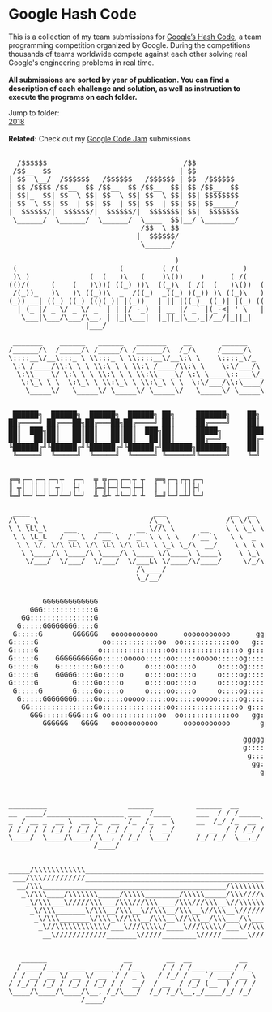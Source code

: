 <h1>Google Hash Code</h1>

This is a collection of my team submissions for <a href="https://hashcode.withgoogle.com/">Google’s Hash Code</a>, a team programming competition organized by Google. During the competitions thousands of teams worldwide compete against each other solving real Google's engineering problems in real time.
<br><br>
<b>All submissions are sorted by year of publication. You can find a description of each challenge and solution, as well as instruction to execute the programs on each folder.</b>
<br>

Jump to folder:<br>
<a href="https://github.com/yogurt1989/Google-Hash-Code/tree/master/2018">2018</a><br>
<br>
<b>Related:</b> Check out my <a href="https://github.com/yogurt1989/Google-Code-JAM/tree/master">Google Code Jam</a> submissions<br>
<br>

<pre>
  /$$$$$$                                /$$                 /$$   /$$                     /$$              /$$$$$$                  /$$          
 /$$__  $$                              | $$                | $$  | $$                    | $$             /$$__  $$                | $$          
| $$  \__/  /$$$$$$   /$$$$$$   /$$$$$$ | $$  /$$$$$$       | $$  | $$  /$$$$$$   /$$$$$$$| $$$$$$$       | $$  \__/  /$$$$$$   /$$$$$$$  /$$$$$$ 
| $$ /$$$$ /$$__  $$ /$$__  $$ /$$__  $$| $$ /$$__  $$      | $$$$$$$$ |____  $$ /$$_____/| $$__  $$      | $$       /$$__  $$ /$$__  $$ /$$__  $$
| $$|_  $$| $$  \ $$| $$  \ $$| $$  \ $$| $$| $$$$$$$$      | $$__  $$  /$$$$$$$|  $$$$$$ | $$  \ $$      | $$      | $$  \ $$| $$  | $$| $$$$$$$$
| $$  \ $$| $$  | $$| $$  | $$| $$  | $$| $$| $$_____/      | $$  | $$ /$$__  $$ \____  $$| $$  | $$      | $$    $$| $$  | $$| $$  | $$| $$_____/
|  $$$$$$/|  $$$$$$/|  $$$$$$/|  $$$$$$$| $$|  $$$$$$$      | $$  | $$|  $$$$$$$ /$$$$$$$/| $$  | $$      |  $$$$$$/|  $$$$$$/|  $$$$$$$|  $$$$$$$
 \______/  \______/  \______/  \____  $$|__/ \_______/      |__/  |__/ \_______/|_______/ |__/  |__/       \______/  \______/  \_______/ \_______/
                               /$$  \ $$                                                                                                          
                              |  $$$$$$/                                                                                                          
                               \______/                                                                                                           

                                       )                                           
 (                        (         ( /(               )     (          (          
 )\ )              (  (   )\   (    )\())    )      ( /(     )\         )\ )   (   
(()/(     (    (   )\))( ((_) ))\  ((_)\  ( /(  (   )\())  (((_)   (   (()/(  ))\  
 /(_))_   )\   )\ ((_))\  _  /((_)  _((_) )(_)) )\ ((_)\   )\___   )\   ((_))/((_) 
(_)) __| ((_) ((_) (()(_)| |(_))   | || |((_)_ ((_)| |(_) ((/ __| ((_)  _| |(_))   
  | (_ |/ _ \/ _ \/ _` | | |/ -_)  | __ |/ _` |(_-<| ' \   | (__ / _ \/ _` |/ -_)  
   \___|\___/\___/\__, | |_|\___|  |_||_|\__,_|/__/|_||_|   \___|\___/\__,_|\___|  
                  |___/                                                            

 _______    ______   ______   _______    __       ______       ___   ___   ________   ______   ___   ___       ______   ______   ______   ______      
/______/\  /_____/\ /_____/\ /______/\  /_/\     /_____/\     /__/\ /__/\ /_______/\ /_____/\ /__/\ /__/\     /_____/\ /_____/\ /_____/\ /_____/\     
\::::__\/__\:::_ \ \\:::_ \ \\::::__\/__\:\ \    \::::_\/_    \::\ \\  \ \\::: _  \ \\::::_\/_\::\ \\  \ \    \:::__\/ \:::_ \ \\:::_ \ \\::::_\/_    
 \:\ /____/\\:\ \ \ \\:\ \ \ \\:\ /____/\\:\ \    \:\/___/\    \::\/_\ .\ \\::(_)  \ \\:\/___/\\::\/_\ .\ \    \:\ \  __\:\ \ \ \\:\ \ \ \\:\/___/\   
  \:\\_  _\/ \:\ \ \ \\:\ \ \ \\:\\_  _\/ \:\ \____\::___\/_    \:: ___::\ \\:: __  \ \\_::._\:\\:: ___::\ \    \:\ \/_/\\:\ \ \ \\:\ \ \ \\::___\/_  
   \:\_\ \ \  \:\_\ \ \\:\_\ \ \\:\_\ \ \  \:\/___/\\:\____/\    \: \ \\::\ \\:.\ \  \ \ /____\:\\: \ \\::\ \    \:\_\ \ \\:\_\ \ \\:\/.:| |\:\____/\ 
    \_____\/   \_____\/ \_____\/ \_____\/   \_____\/ \_____\/     \__\/ \::\/ \__\/\__\/ \_____\/ \__\/ \::\/     \_____\/ \_____\/ \____/_/ \_____\/ 
                                                                                                                                                      

 ██████╗  ██████╗  ██████╗  ██████╗ ██╗     ███████╗    ██╗  ██╗ █████╗ ███████╗██╗  ██╗     ██████╗ ██████╗ ██████╗ ███████╗
██╔════╝ ██╔═══██╗██╔═══██╗██╔════╝ ██║     ██╔════╝    ██║  ██║██╔══██╗██╔════╝██║  ██║    ██╔════╝██╔═══██╗██╔══██╗██╔════╝
██║  ███╗██║   ██║██║   ██║██║  ███╗██║     █████╗      ███████║███████║███████╗███████║    ██║     ██║   ██║██║  ██║█████╗  
██║   ██║██║   ██║██║   ██║██║   ██║██║     ██╔══╝      ██╔══██║██╔══██║╚════██║██╔══██║    ██║     ██║   ██║██║  ██║██╔══╝  
╚██████╔╝╚██████╔╝╚██████╔╝╚██████╔╝███████╗███████╗    ██║  ██║██║  ██║███████║██║  ██║    ╚██████╗╚██████╔╝██████╔╝███████╗
 ╚═════╝  ╚═════╝  ╚═════╝  ╚═════╝ ╚══════╝╚══════╝    ╚═╝  ╚═╝╚═╝  ╚═╝╚══════╝╚═╝  ╚═╝     ╚═════╝ ╚═════╝ ╚═════╝ ╚══════╝
                                                                                                                             

╔═╗┌─┐┌─┐┌─┐┬  ┌─┐  ╦ ╦┌─┐┌─┐┬ ┬  ╔═╗┌─┐┌┬┐┌─┐
║ ╦│ ││ ││ ┬│  ├┤   ╠═╣├─┤└─┐├─┤  ║  │ │ ││├┤ 
╚═╝└─┘└─┘└─┘┴─┘└─┘  ╩ ╩┴ ┴└─┘┴ ┴  ╚═╝└─┘─┴┘└─┘

 ____                             ___               __  __                    __          ____                __            
/\  _`\                          /\_ \             /\ \/\ \                  /\ \        /\  _`\             /\ \           
\ \ \L\_\    ___     ___      __ \//\ \      __    \ \ \_\ \     __      ____\ \ \___    \ \ \/\_\    ___    \_\ \     __   
 \ \ \L_L   / __`\  / __`\  /'_ `\ \ \ \   /'__`\   \ \  _  \  /'__`\   /',__\\ \  _ `\   \ \ \/_/_  / __`\  /'_` \  /'__`\ 
  \ \ \/, \/\ \L\ \/\ \L\ \/\ \L\ \ \_\ \_/\  __/    \ \ \ \ \/\ \L\.\_/\__, `\\ \ \ \ \   \ \ \L\ \/\ \L\ \/\ \L\ \/\  __/ 
   \ \____/\ \____/\ \____/\ \____ \/\____\ \____\    \ \_\ \_\ \__/.\_\/\____/ \ \_\ \_\   \ \____/\ \____/\ \___,_\ \____\
    \/___/  \/___/  \/___/  \/___L\ \/____/\/____/     \/_/\/_/\/__/\/_/\/___/   \/_/\/_/    \/___/  \/___/  \/__,_ /\/____/
                              /\____/                                                                                       
                              \_/__/                                                                                        
                                                                                                                                                                                                                                                                          
                                                                                                                                                                                                                                              dddddddd                    
        GGGGGGGGGGGGG                                                     lllllll                          HHHHHHHHH     HHHHHHHHH                                 hhhhhhh                          CCCCCCCCCCCCC                             d::::::d                    
     GGG::::::::::::G                                                     l:::::l                          H:::::::H     H:::::::H                                 h:::::h                       CCC::::::::::::C                             d::::::d                    
   GG:::::::::::::::G                                                     l:::::l                          H:::::::H     H:::::::H                                 h:::::h                     CC:::::::::::::::C                             d::::::d                    
  G:::::GGGGGGGG::::G                                                     l:::::l                          HH::::::H     H::::::HH                                 h:::::h                    C:::::CCCCCCCC::::C                             d:::::d                     
 G:::::G       GGGGGG   ooooooooooo      ooooooooooo      ggggggggg   gggggl::::l     eeeeeeeeeeee           H:::::H     H:::::H    aaaaaaaaaaaaa      ssssssssss   h::::h hhhhh             C:::::C       CCCCCC   ooooooooooo       ddddddddd:::::d     eeeeeeeeeeee    
G:::::G               oo:::::::::::oo  oo:::::::::::oo   g:::::::::ggg::::gl::::l   ee::::::::::::ee         H:::::H     H:::::H    a::::::::::::a   ss::::::::::s  h::::hh:::::hhh         C:::::C               oo:::::::::::oo   dd::::::::::::::d   ee::::::::::::ee  
G:::::G              o:::::::::::::::oo:::::::::::::::o g:::::::::::::::::gl::::l  e::::::eeeee:::::ee       H::::::HHHHH::::::H    aaaaaaaaa:::::ass:::::::::::::s h::::::::::::::hh       C:::::C              o:::::::::::::::o d::::::::::::::::d  e::::::eeeee:::::ee
G:::::G    GGGGGGGGGGo:::::ooooo:::::oo:::::ooooo:::::og::::::ggggg::::::ggl::::l e::::::e     e:::::e       H:::::::::::::::::H             a::::as::::::ssss:::::sh:::::::hhh::::::h      C:::::C              o:::::ooooo:::::od:::::::ddddd:::::d e::::::e     e:::::e
G:::::G    G::::::::Go::::o     o::::oo::::o     o::::og:::::g     g:::::g l::::l e:::::::eeeee::::::e       H:::::::::::::::::H      aaaaaaa:::::a s:::::s  ssssss h::::::h   h::::::h     C:::::C              o::::o     o::::od::::::d    d:::::d e:::::::eeeee::::::e
G:::::G    GGGGG::::Go::::o     o::::oo::::o     o::::og:::::g     g:::::g l::::l e:::::::::::::::::e        H::::::HHHHH::::::H    aa::::::::::::a   s::::::s      h:::::h     h:::::h     C:::::C              o::::o     o::::od:::::d     d:::::d e:::::::::::::::::e 
G:::::G        G::::Go::::o     o::::oo::::o     o::::og:::::g     g:::::g l::::l e::::::eeeeeeeeeee         H:::::H     H:::::H   a::::aaaa::::::a      s::::::s   h:::::h     h:::::h     C:::::C              o::::o     o::::od:::::d     d:::::d e::::::eeeeeeeeeee  
 G:::::G       G::::Go::::o     o::::oo::::o     o::::og::::::g    g:::::g l::::l e:::::::e                  H:::::H     H:::::H  a::::a    a:::::assssss   s:::::s h:::::h     h:::::h      C:::::C       CCCCCCo::::o     o::::od:::::d     d:::::d e:::::::e           
  G:::::GGGGGGGG::::Go:::::ooooo:::::oo:::::ooooo:::::og:::::::ggggg:::::gl::::::le::::::::e               HH::::::H     H::::::HHa::::a    a:::::as:::::ssss::::::sh:::::h     h:::::h       C:::::CCCCCCCC::::Co:::::ooooo:::::od::::::ddddd::::::dde::::::::e          
   GG:::::::::::::::Go:::::::::::::::oo:::::::::::::::o g::::::::::::::::gl::::::l e::::::::eeeeeeee       H:::::::H     H:::::::Ha:::::aaaa::::::as::::::::::::::s h:::::h     h:::::h        CC:::::::::::::::Co:::::::::::::::o d:::::::::::::::::d e::::::::eeeeeeee  
     GGG::::::GGG:::G oo:::::::::::oo  oo:::::::::::oo   gg::::::::::::::gl::::::l  ee:::::::::::::e       H:::::::H     H:::::::H a::::::::::aa:::as:::::::::::ss  h:::::h     h:::::h          CCC::::::::::::C oo:::::::::::oo   d:::::::::ddd::::d  ee:::::::::::::e  
        GGGGGG   GGGG   ooooooooooo      ooooooooooo       gggggggg::::::gllllllll    eeeeeeeeeeeeee       HHHHHHHHH     HHHHHHHHH  aaaaaaaaaa  aaaa sssssssssss    hhhhhhh     hhhhhhh             CCCCCCCCCCCCC   ooooooooooo      ddddddddd   ddddd    eeeeeeeeeeeeee  
                                                                   g:::::g                                                                                                                                                                                                
                                                       gggggg      g:::::g                                                                                                                                                                                                
                                                       g:::::gg   gg:::::g                                                                                                                                                                                                
                                                        g::::::ggg:::::::g                                                                                                                                                                                                
                                                         gg:::::::::::::g                                                                                                                                                                                                 
                                                           ggg::::::ggg                                                                                                                                                                                                   
                                                              gggggg                                                                                                                                                                                                      


_________                   ______          ______  __             ______       _________     _________     
__  ____/__________________ ___  /____      ___  / / /_____ __________  /_      __  ____/___________  /____ 
_  / __ _  __ \  __ \_  __ `/_  /_  _ \     __  /_/ /_  __ `/_  ___/_  __ \     _  /    _  __ \  __  /_  _ \
/ /_/ / / /_/ / /_/ /  /_/ /_  / /  __/     _  __  / / /_/ /_(__  )_  / / /     / /___  / /_/ / /_/ / /  __/
\____/  \____/\____/_\__, / /_/  \___/      /_/ /_/  \__,_/ /____/ /_/ /_/      \____/  \____/\__,_/  \___/ 
                    /____/                                                                                  


_____/\\\\\\\\\\\\___________________________________________/\\\\\\______________________________/\\\________/\\\______________________________/\\\__________________________/\\\\\\\\\_______________________/\\\_________________        
 ___/\\\//////////___________________________________________\////\\\_____________________________\/\\\_______\/\\\_____________________________\/\\\_______________________/\\\////////_______________________\/\\\_________________       
  __/\\\___________________________________________/\\\\\\\\_____\/\\\_____________________________\/\\\_______\/\\\_____________________________\/\\\_____________________/\\\/________________________________\/\\\_________________      
   _\/\\\____/\\\\\\\_____/\\\\\________/\\\\\_____/\\\////\\\____\/\\\________/\\\\\\\\____________\/\\\\\\\\\\\\\\\__/\\\\\\\\\_____/\\\\\\\\\\_\/\\\____________________/\\\_________________/\\\\\___________\/\\\______/\\\\\\\\__     
    _\/\\\___\/////\\\___/\\\///\\\____/\\\///\\\__\//\\\\\\\\\____\/\\\______/\\\/////\\\___________\/\\\/////////\\\_\////////\\\___\/\\\//////__\/\\\\\\\\\\____________\/\\\_______________/\\\///\\\____/\\\\\\\\\____/\\\/////\\\_    
     _\/\\\_______\/\\\__/\\\__\//\\\__/\\\__\//\\\__\///////\\\____\/\\\_____/\\\\\\\\\\\____________\/\\\_______\/\\\___/\\\\\\\\\\__\/\\\\\\\\\\_\/\\\/////\\\___________\//\\\_____________/\\\__\//\\\__/\\\////\\\___/\\\\\\\\\\\__   
      _\/\\\_______\/\\\_\//\\\__/\\\__\//\\\__/\\\___/\\_____\\\____\/\\\____\//\\///////_____________\/\\\_______\/\\\__/\\\/////\\\__\////////\\\_\/\\\___\/\\\____________\///\\\__________\//\\\__/\\\__\/\\\__\/\\\__\//\\///////___  
       _\//\\\\\\\\\\\\/___\///\\\\\/____\///\\\\\/___\//\\\\\\\\___/\\\\\\\\\__\//\\\\\\\\\\___________\/\\\_______\/\\\_\//\\\\\\\\/\\__/\\\\\\\\\\_\/\\\___\/\\\______________\////\\\\\\\\\__\///\\\\\/___\//\\\\\\\/\\__\//\\\\\\\\\\_ 
        __\////////////_______\/////________\/////______\////////___\/////////____\//////////____________\///________\///___\////////\//__\//////////__\///____\///__________________\/////////_____\/////______\///////\//____\//////////__


   ______                  __        __  __           __       ______          __   
  / ____/___  ____  ____ _/ /__     / / / /___ ______/ /_     / ____/___  ____/ /__ 
 / / __/ __ \/ __ \/ __ `/ / _ \   / /_/ / __ `/ ___/ __ \   / /   / __ \/ __  / _ \
/ /_/ / /_/ / /_/ / /_/ / /  __/  / __  / /_/ (__  ) / / /  / /___/ /_/ / /_/ /  __/
\____/\____/\____/\__, /_/\___/  /_/ /_/\__,_/____/_/ /_/   \____/\____/\__,_/\___/ 
                 /____/                                                             

</pre>
